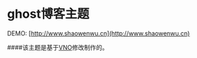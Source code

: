 # ghost博客主题

DEMO: [http://www.shaowenwu.cn](http://www.shaowenwu.cn)

####该主题是基于[VNO](https://github.com/onevcat/vno)修改制作的。